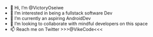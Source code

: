 - 👋 Hi, I’m @VictoryOseiwe
- 👀 I’m interested in being a fullstack software Dev 
- 🌱 I’m currently an aspiring AndroidDev
- 💞️ I’m looking to collaborate with mindful developers on this space 
- 📫 Reach me on Twitter >>>@VikeCode<<<

<!---
VictoryOseiwe/VictoryOseiwe is a ✨ special ✨ repository because its `README.md` (this file) appears on your GitHub profile.
You can click the Preview link to take a look at your changes.
--->
